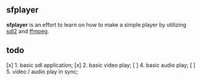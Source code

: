 ## sfplayer
**sfplayer** is an effort to learn on how to make a simple player by utilizing [sdl2](https://www.libsdl.org/) and [ffmpeg](https://ffmpeg.org/).


## todo

[x] 1. basic sdl application;
[x] 2. basic video play;
[ ] 4. basic audio play;
[ ] 5. video / audio play in sync;